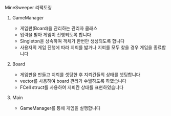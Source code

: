 MineSweeper 리팩토링 
1. GameManager
   - 게임판(Board)을 관리하는 관리자 클래스
   - 입력을 받아 게임이 진행되도록 합니다
   - Singleton을 상속하여 객체가 한번만 생성되도록 합니다
   - 사용자의 게임 진행에 따라 지뢰를 밟거나 지뢰를 모두 찾을 경우 게임을 종료합니다

2. Board
   - 게임판을 만들고 지뢰를 셋팅한 후 지뢰칸들의 상태를 셋팅합니다
   - vector를 사용하여 board 관리가 수월하도록 하였습니다
   - FCell struct를 사용하여 지뢰칸 상태를 표현하였습니다

3. Main
   - GameManager를 통해 게임을 실행합니다
